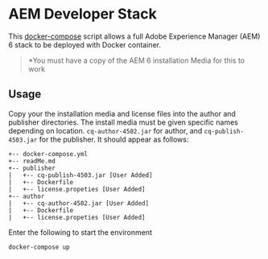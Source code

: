 # AEM Developer Stack

This [docker-compose](https://docs.docker.com/compose/) script allows a full Adobe Experience Manager (AEM)
6 stack to be deployed with Docker container.

> *You must have a copy of the AEM 6 installation Media for this to work

## Usage
Copy your the installation media and license files into the author and publisher directories.
The install media must be given specific names depending on location. `cq-author-4502.jar` for author, and `cq-publish-4503.jar` for the publisher. It should appear as follows:

```
+-- docker-compose.yml
+-- readMe.md
+-- publisher
|   +-- cq-publish-4503.jar [User Added]
|   +-- Dockerfile
|   +-- license.propeties [User Added]
+-- author
|   +-- cq-author-4502.jar [User Added]
|   +-- Dockerfile
|   +-- license.propeties [User Added]
```

Enter the following to start the environment
```bash
docker-compose up
```
